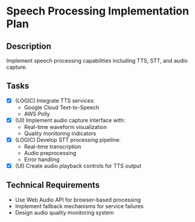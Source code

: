 # Speech Processing Implementation Plan

## Description
Implement speech processing capabilities including TTS, STT, and audio capture.

## Tasks
- [x] (LOGIC) Integrate TTS services:
  - Google Cloud Text-to-Speech
  - AWS Polly
- [x] (UI) Implement audio capture interface with:
  - Real-time waveform visualization
  - Quality monitoring indicators
- [x] (LOGIC) Develop STT processing pipeline:
  - Real-time transcription
  - Audio preprocessing
  - Error handling
- [x] (UI) Create audio playback controls for TTS output

## Technical Requirements
- Use Web Audio API for browser-based processing
- Implement fallback mechanisms for service failures
- Design audio quality monitoring system